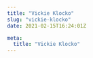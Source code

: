 ```yaml
---
title: "Vickie Klocko"
slug: "vickie-klocko"
date: 2021-02-15T16:24:01Z

meta:
  title: "Vickie Klocko"
---
```


